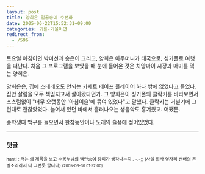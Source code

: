 ```yaml
---
layout: post
title: 양희은 일곱송이 수선화
date: 2005-06-22T15:52:31+09:00
categories: 귀를-기울이면
redirect_from:
  - /596
---
```


토요일 아침이면 박미선과 송은이 그리고, 양희은 아주머니가 태국으로, 싱가폴로 여행을 떠난다. 처음 그 프로그램을 보았을 때 눈에 들어온 것은 치앙마이 시장과 매미를 먹는 양희은.

양희은은, 집에 스테레오도 안되는 카세트 테이프 플레이어 하나 밖에 없었다고 들었다. 집안 살림을 모두 책임지고서 살아왔다던가. 그 양희은이 싱가폴의 클락키를 바라보면서 스스럼없이 "너무 오랫동안 '아침이슬'에 묶여 있었다"고 말했다. 클락키는 거닐기에 그런대로 괜찮았었다. 늘어서 있던 바에서 흘러나오는 생음악도 흥겨웠고. 어쨌든.

중학생때 백구를 들으면서 한참동안이나 노래의 슬픔에 젖어있었다.

* * *

### 댓글



<!--- cmt:1018 --->
<!--- mail: --->
<!--- parent:0 --->

<small>hanti : 저는 왜 제목을 보고 수봉누님의 백만송이 장미가 생각나는지.. -.-;;  (사실 회사 옆자리 선배의 폰 벨소리라서 더 그런듯 합니다) <small>(2005-06-30 01:52:00)</small></small>

